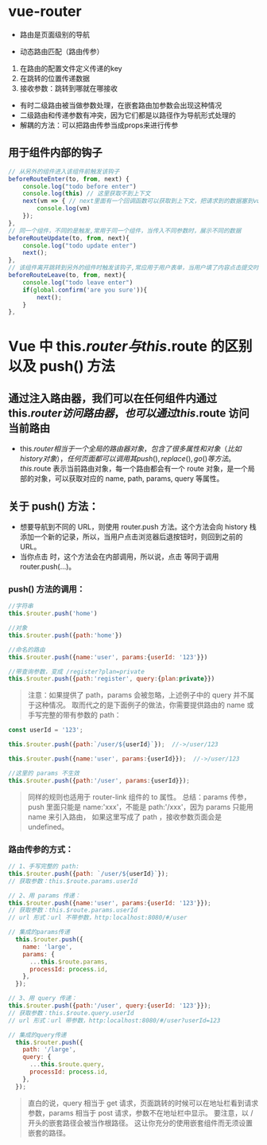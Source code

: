 # vue-router
- 路由是页面级别的导航
* 动态路由匹配（路由传参）
1. 在路由的配置文件定义传递的key
2. 在跳转的位置传递数据
3. 接收参数：跳转到哪就在哪接收

- 有时二级路由被当做参数处理，在嵌套路由加参数会出现这种情况
- 二级路由和传递参数有冲突，因为它们都是以路径作为导航形式处理的
- 解耦的方法：可以把路由传参当成props来进行传参

## 用于组件内部的钩子
```js
// 从另外的组件进入该组件前触发该钩子
beforeRouteEnter(to, from, next) {
    console.log("todo before enter")
    console.log(this) // 这里获取不到上下文
    next(vm => { // next里面有一个回调函数可以获取到上下文，把请求到的数据塞到vue对象中
        console.log(vm)
    });
},
// 同一个组件，不同的是触发,常用于同一个组件，当传入不同参数时，展示不同的数据
beforeRouteUpdate(to, from, next){
    console.log("todo update enter")
    next();
},
// 该组件离开跳转到另外的组件时触发该钩子,常应用于用户表单，当用户填了内容点击提交时，需要提醒用户是否离开页面
beforeRouteLeave(to, from, next){
    console.log("todo leave enter")
    if(global.confirm('are you sure')){
        next();
    }
},
```

# Vue 中 this.$router 与 this.$route 的区别 以及 push() 方法

## 通过注入路由器，我们可以在任何组件内通过 this.$router 访问路由器，也可以通过 this.$route 访问当前路由
- this.$router 相当于一个全局的路由器对象，包含了很多属性和对象（比如 history 对象），任何页面都可以调用其 push(), replace(), go() 等方法。
this.$route 表示当前路由对象，每一个路由都会有一个 route 对象，是一个局部的对象，可以获取对应的 name, path, params, query 等属性。

## 关于 push() 方法：
- 想要导航到不同的 URL，则使用 router.push 方法。这个方法会向 history 栈添加一个新的记录，所以，当用户点击浏览器后退按钮时，则回到之前的 URL。
- 当你点击 <router-link> 时，这个方法会在内部调用，所以说，点击 <router-link :to="..."> 等同于调用 router.push(...)。

### push() 方法的调用：

```js
//字符串
this.$router.push('home')

//对象
this.$router.push({path:'home'})

//命名的路由
this.$router.push({name:'user', params:{userId: '123'}})

//带查询参数，变成 /register?plan=private
this.$router.push({path:'register', query:{plan:private}})
```
> 注意：如果提供了 path，params 会被忽略，上述例子中的 query 并不属于这种情况。
  取而代之的是下面例子的做法，你需要提供路由的 name 或手写完整的带有参数的 path：

```js
const userId = '123';

this.$router.push({path:`/user/${userId}`});  //->/user/123

this.$router.push({name:'user', params:{userId}});  //->/user/123

//这里的 params 不生效
this.$router.push({path:'/user', params:{userId}});
```

> 同样的规则也适用于 router-link 组件的 to 属性。
  总结：params 传参，push 里面只能是 name:'xxx'，不能是 path:'/xxx'，因为 params 只能用 name 来引入路由，
  如果这里写成了 path ，接收参数页面会是 undefined。
 
### 路由传参的方式：

```js
// 1、手写完整的 path:
this.$router.push({path: `/user/${userId}`});
// 获取参数：this.$route.params.userId

// 2、用 params 传递：
this.$router.push({name:'user', params:{userId: '123'}});
// 获取参数：this.$route.params.userId
// url 形式：url 不带参数，http:localhost:8080/#/user

// 集成的params传递
  this.$router.push({
    name: 'large',
    params: {
      ...this.$route.params,
      processId: process.id,
    },
  });

// 3、用 query 传递：
this.$router.push({path:'/user', query:{userId: '123'}});
// 获取参数：this.$route.query.userId
// url 形式：url 带参数，http:localhost:8080/#/user?userId=123

// 集成的query传递
  this.$router.push({
    path: '/large',
    query: {
      ...this.$route.query,
      processId: process.id,
    },
  });
```

> 直白的说，query 相当于 get 请求，页面跳转的时候可以在地址栏看到请求参数，params 相当于 post 请求，参数不在地址栏中显示。
  要注意，以 / 开头的嵌套路径会被当作根路径。 这让你充分的使用嵌套组件而无须设置嵌套的路径。


